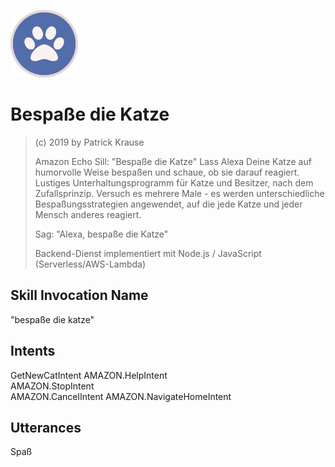 ![Logo](https://github.com/PKrause79/amazon-echo-katze/blob/master/icons/icon_108_A2Z.png)

# Bespaße die Katze
> (c) 2019 by Patrick Krause
> 
> Amazon Echo Sill: "Bespaße die Katze"
> Lass Alexa Deine Katze auf humorvolle Weise bespaßen und schaue, ob sie darauf reagiert.
> Lustiges Unterhaltungsprogramm für Katze und Besitzer, nach dem Zufallsprinzip. Versuch es mehrere Male - es werden unterschiedliche Bespaßungsstrategien angewendet, auf die jede Katze und jeder Mensch anderes reagiert. 
> 
> Sag: "Alexa, bespaße die Katze"
> 
> Backend-Dienst implementiert mit Node.js / JavaScript (Serverless/AWS-Lambda)

## Skill Invocation Name
"bespaße die katze"

## Intents
GetNewCatIntent	
AMAZON.HelpIntent	
AMAZON.StopIntent	
AMAZON.CancelIntent
AMAZON.NavigateHomeIntent

## Utterances
Spaß

